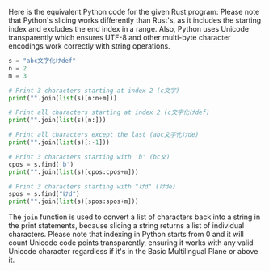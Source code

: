Here is the equivalent Python code for the given Rust program: 
Please note that Python's slicing works differently than Rust's, as it includes the starting index and excludes the end index in a range. Also, Python uses Unicode transparently which ensures UTF-8 and other multi-byte character encodings work correctly with string operations.
```python
s = "abc文字化けdef"
n = 2
m = 3

# Print 3 characters starting at index 2 (c文字)
print("".join(list(s)[n:n+m]))

# Print all characters starting at index 2 (c文字化けdef)
print("".join(list(s)[n:]))

# Print all characters except the last (abc文字化けde)
print("".join(list(s)[:-1]))

# Print 3 characters starting with 'b' (bc文)
cpos = s.find('b')
print("".join(list(s)[cpos:cpos+m]))

# Print 3 characters starting with "けd" (けde)
spos = s.find("けd")
print("".join(list(s)[spos:spos+m]))
```
The `join` function is used to convert a list of characters back into a string in the print statements, because slicing a string returns a list of individual characters. 
Please note that indexing in Python starts from 0 and it will count Unicode code points transparently, ensuring it works with any valid Unicode character regardless if it's in the Basic Multilingual Plane or above it.
